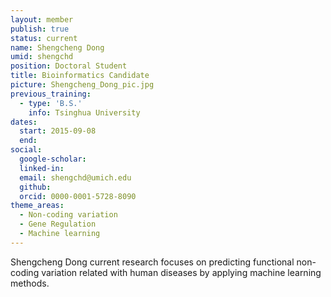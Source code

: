 ```yaml
---
layout: member
publish: true
status: current
name: Shengcheng Dong
umid: shengchd
position: Doctoral Student
title: Bioinformatics Candidate
picture: Shengcheng_Dong_pic.jpg
previous_training:
  - type: 'B.S.'
    info: Tsinghua University
dates:
  start: 2015-09-08
  end:
social: 
  google-scholar: 
  linked-in: 
  email: shengchd@umich.edu
  github:
  orcid: 0000-0001-5728-8090
theme_areas:
  - Non-coding variation
  - Gene Regulation
  - Machine learning
---
```


Shengcheng Dong current research focuses on predicting functional non-coding variation related with human diseases by applying machine learning methods.
